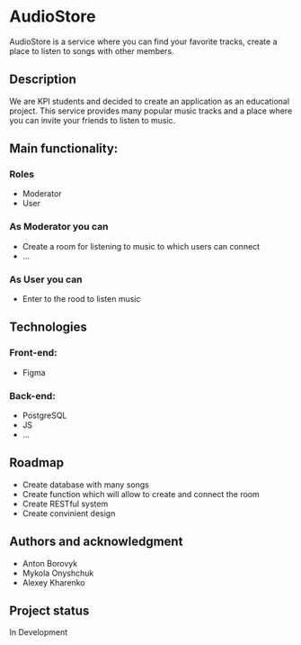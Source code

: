 # AudioStore

AudioStore is a service where you can find your favorite tracks, create a place to listen to songs with other members.

## Description

We are KPI students and decided to create an application as an educational project. This service provides many popular music tracks and a place where you can invite your friends to listen to music.

## Main functionality:

  ### Roles
   - Moderator
   - User
  ### As Moderator you can
   - Create a room for listening to music to which users can connect
   - ...
  ### As User you can
   - Enter to the rood to listen music

## Technologies
 ### Front-end:
  - Figma
 ### Back-end:
  - PostgreSQL
  - JS
  - ...
 
## Roadmap

- Create database with many songs
- Create function which will allow to create and connect the room
- Create RESTful system
- Create convinient design

## Authors and acknowledgment

- Anton Borovyk
- Mykola Onyshchuk
- Alexey Kharenko

## Project status

In Development
